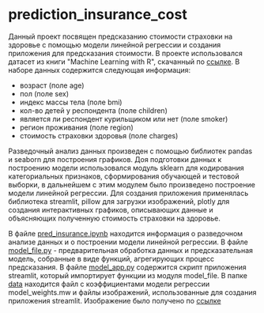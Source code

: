 # prediction_insurance_cost

Данный проект посвящен предсказанию стоимости страховки на здоровье с помощью модели линейной регрессии и создания приложения для предсказания стоимости. В проекте использовался датасет из книги "Machine Learning with R", скачанный по [ссылке](https://github.com/stedy/Machine-Learning-with-R-datasets/blob/master/insurance.csv). В наборе данных содержится следующая информация:

- возраст (поле age)
- пол (поле sex)
- индекс массы тела (поле bmi)
- кол-во детей у респондента (поле children)
- является ли респондент курильщиком или нет (поле smoker)
- регион проживания (поле region)
- стоимость страховки здоровья (поле charges)

Разведочный анализ данных произведен с помощью библиотек pandas и seaborn для построения графиков. Доя подготовки данных к построению модели использовался модуль sklearn для кодирования категориальных признаков, сформирования обучающей и тестовой выборки, в дальнейшем с этим модулем было произведено построение модели линейной регрессии. Для создания приложения применялась библиотека streamlit, pillow для загрузки изображений, plotly для создания интерактивных графиков, описывающих данные и объясняющих полученную стоимость страховки на здоровье.

В файле [pred_insurance.ipynb](https://github.com/yana-b27/prediction_insurance_cost/blob/main/eda_and_prediction_model/pred_insurance.ipynb) находится информация о разведочном анализе данных и о построении модели линейной регрессии. В файле [model_file.py](https://github.com/yana-b27/prediction_insurance_cost/blob/main/model_file.py) - предварительная обработка данных и предсказательная модель, собранные в виде функций, агрегирующих процесс предсказания. В файле [model_app.py](https://github.com/yana-b27/prediction_insurance_cost/blob/main/model_app.py) содержится скрипт приложения streamlit, который импортирует функции из модуля model_file. В папке [data](https://github.com/yana-b27/prediction_insurance_cost/tree/main/data) находится файл с коэффициентами модели регрессии model_weights.mw и файлы изображений, использованные для создания приложения streamlit. Изображение было получено по [ссылке](https://unsplash.com/photos/KltoLK6Mk-g)
